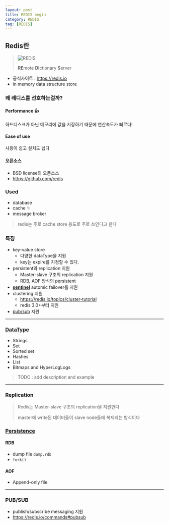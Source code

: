 ```yaml
---
layout: post
title: REDIS begin
category: REDIS
tag: [REDIS]
---
```


## Redis란
> ![REDIS](https://avatars3.githubusercontent.com/u/1529926?s=200&v=4)
> 
> **RE**mote **DI**ctionary **S**erver

* 공식사이트 : https://redis.io
* in memory data structure store

### 왜 레디스를 선호하는걸까?
#### Performance 👍
하드디스크가 아닌 메모리에 값을 저장하기 때문에 연산속도가 빠르다!

#### Ease of use
사용이 쉽고 설치도 쉽다

#### 오픈소스
* BSD license의 오픈소스
* https://github.com/redis

### Used
* database
* cache ✨
* message broker

> redis는 주로 cache store 용도로 주로 쓰인다고 한다

### 특징
* key-value store
  * 다양한 dataType을 지원
  * key는 expire를 지정할 수 있다.
* persistent와 replication 지원
  * Master-slave 구조의 replication 지원
  * RDB, AOF 방식의 persistent
* **[sentinel](https://redis.io/topics/sentinel)** automic failover를 지원
* clustering 지원
  * https://redis.io/topics/cluster-tutorial
  * redis 3.0+부터 지원
* [pub/sub](https://redis.io/topics/pubsub) 지원

***

### [DataType](https://redis.io/topics/data-types)
* Strings
* Set
* Sorted set
* Hashes
* List
* Bitmaps and HyperLogLogs

> TODO : add description and example


***
### Replication
> Redis는 Master-slave 구조의 replication을 지원한다
> 
> master에 write된 데이터들이 slave node들에 복제되는 방식이다


### [Persistence](https://redis.io/topics/persistence)
#### RDB
* dump file `dump.rdb`
* `fork()`

#### AOF
* Append-only file

***

### PUB/SUB
* publish/subscribe messaging 지원
* https://redis.io/commands#pubsub




